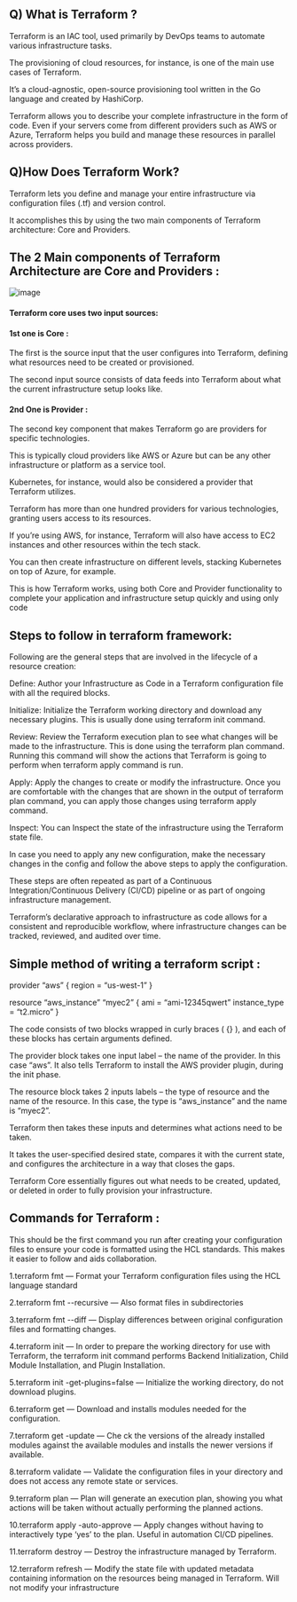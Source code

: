 ## Q) What is Terraform ?

Terraform is an IAC tool, used primarily by DevOps teams to automate various infrastructure tasks. 

The provisioning of cloud resources, for instance, is one of the main use cases of Terraform. 

It’s a cloud-agnostic, open-source provisioning tool written in the Go language and created by HashiCorp.

Terraform allows you to describe your complete infrastructure in the form of code. Even if your servers come from different providers such as AWS or Azure, Terraform helps you build and manage these resources in parallel across providers.

## Q)How Does Terraform Work?

Terraform lets you define and manage your entire infrastructure via configuration files (.tf) and version control.

It accomplishes this by using the two main components of  Terraform architecture: Core and Providers.

## The 2 Main components of Terraform Architecture are Core and Providers :

![image](https://github.com/user-attachments/assets/e44040c1-219d-4c97-b62e-d1caabb3f835)


#### Terraform core uses two input sources:

#### 1st one is Core :

The first is the source input that the user configures into Terraform, defining what resources need to be created or provisioned. 

The second input source consists of data feeds into Terraform about what the current infrastructure setup looks like.

#### 2nd One is Provider :

The second key component that makes Terraform go are providers for specific technologies.

This is typically cloud providers like AWS or Azure but can be any other infrastructure or platform as a service tool. 

Kubernetes, for instance, would also be considered a provider that Terraform utilizes.

Terraform has more than one hundred providers for various technologies, granting users access to its resources.

If you’re using AWS, for instance, Terraform will also have access to EC2 instances and other resources within the tech stack.

You can then create infrastructure on different levels, stacking Kubernetes on top of Azure, for example.

This is how Terraform works, using both Core and Provider functionality to complete your application and infrastructure setup quickly and using only code




## Steps to follow in terraform framework:

Following are the general steps that are involved in the lifecycle of a resource creation:

Define: Author your Infrastructure as Code in a Terraform configuration file with all the required blocks.

Initialize: Initialize the Terraform working directory and download any necessary plugins. This is usually done using terraform init command.

Review: Review the Terraform execution plan to see what changes will be made to the infrastructure. This is done using the terraform plan command. Running this command will show the actions that Terraform is going to perform when terraform apply command is run.

Apply: Apply the changes to create or modify the infrastructure. Once you are comfortable with the changes that are shown in the output of terraform plan command, you can apply those changes using terraform apply command.

Inspect: You can Inspect the state of the infrastructure using the Terraform state file.

In case you need to apply any new configuration, make the necessary changes in the config and follow the above steps to apply the configuration.

These steps are often repeated as part of a Continuous Integration/Continuous Delivery (CI/CD) pipeline or as part of ongoing infrastructure management. 

Terraform’s declarative approach to infrastructure as code allows for a consistent and reproducible workflow, where infrastructure changes can be tracked, reviewed, and audited over time.

## Simple method of writing a terraform script :

provider “aws” {
    region = “us-west-1”
}

resource “aws_instance” “myec2” {
    ami = “ami-12345qwert”
    instance_type = “t2.micro”
}

The code consists of two blocks wrapped in curly braces ( {} ), and each of these blocks has certain arguments defined.


The provider block takes one input label – the name of the provider. In this case “aws”. It also tells Terraform to install the AWS provider plugin, during the init phase.

The resource block takes 2 inputs labels – the type of resource and the name of the resource. In this case, the type is “aws_instance” and the name is “myec2”.

Terraform then takes these inputs and determines what actions need to be taken. 

It takes the user-specified desired state, compares it with the current state, and configures the architecture in a way that closes the gaps.

Terraform Core essentially figures out what needs to be created, updated, or deleted in order to fully provision your infrastructure.

## Commands for Terraform :

This should be the first command you run after creating your configuration files to ensure your code is formatted using the HCL standards. 
This makes it easier to follow and aids collaboration.

1.terraform fmt — Format your Terraform configuration files using the HCL language standard

2.terraform fmt --recursive — Also format files in subdirectories

3.terraform fmt --diff — Display differences between original configuration files and formatting changes.

4.terraform init — In order to prepare the working directory for use with Terraform, the terraform init command performs Backend Initialization, Child Module Installation, and Plugin Installation.

5.terraform init -get-plugins=false — Initialize the working directory, do not download plugins.

6.terraform get — Download and installs modules needed for the configuration.

7.terraform get -update — Che
ck the versions of the already installed modules against the available modules and installs the newer versions if available.

8.terraform validate — Validate the configuration files in your directory and does not access any remote state or services.

9.terraform plan — Plan will generate an execution plan, showing you what actions will be taken without actually performing the planned actions.

10.terraform apply -auto-approve — Apply changes without having to interactively type ‘yes’ to the plan. Useful in automation CI/CD pipelines.

11.terraform destroy — Destroy the infrastructure managed by Terraform.

12.terraform refresh — Modify the state file with updated metadata containing information on the resources being managed in Terraform. Will not modify your infrastructure
